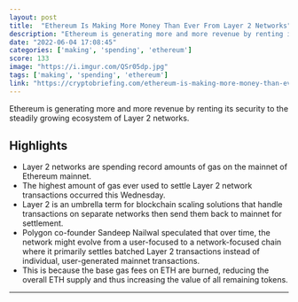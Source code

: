 ```yaml
---
layout: post
title:  "Ethereum Is Making More Money Than Ever From Layer 2 Networks"
description: "Ethereum is generating more and more revenue by renting its security to the steadily growing ecosystem of Layer 2 networks."
date: "2022-06-04 17:08:45"
categories: ['making', 'spending', 'ethereum']
score: 133
image: "https://i.imgur.com/QSr05dp.jpg"
tags: ['making', 'spending', 'ethereum']
link: "https://cryptobriefing.com/ethereum-is-making-more-money-than-ever-from-layer-2-networks/?utm_source=feed&amp;utm_medium=rss"
---
```


Ethereum is generating more and more revenue by renting its security to the steadily growing ecosystem of Layer 2 networks.

## Highlights

- Layer 2 networks are spending record amounts of gas on the mainnet of Ethereum mainnet.
- The highest amount of gas ever used to settle Layer 2 network transactions occurred this Wednesday.
- Layer 2 is an umbrella term for blockchain scaling solutions that handle transactions on separate networks then send them back to mainnet for settlement.
- Polygon co-founder Sandeep Nailwal speculated that over time, the network might evolve from a user-focused to a network-focused chain where it primarily settles batched Layer 2 transactions instead of individual, user-generated mainnet transactions.
- This is because the base gas fees on ETH are burned, reducing the overall ETH supply and thus increasing the value of all remaining tokens.

---
